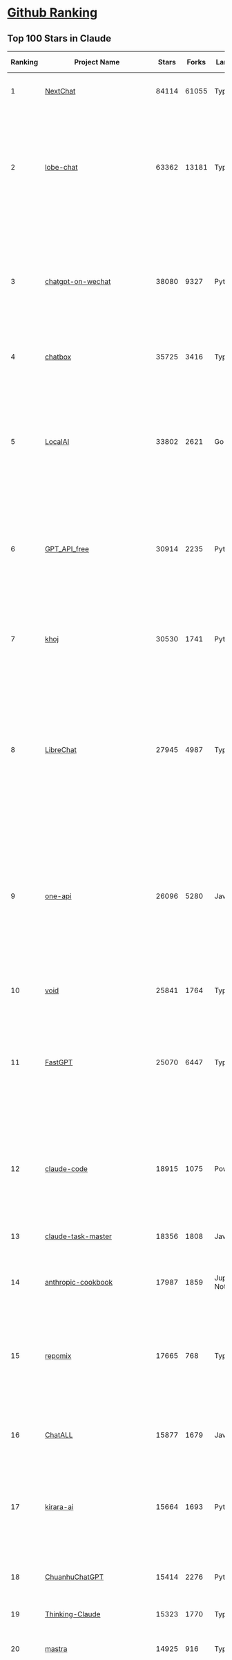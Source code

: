 [Github Ranking](../README.md)
==========

## Top 100 Stars in Claude

| Ranking | Project Name | Stars | Forks | Language | Open Issues | Description | Last Commit |
| ------- | ------------ | ----- | ----- | -------- | ----------- | ----------- | ----------- |
| 1 | [NextChat](https://github.com/ChatGPTNextWeb/NextChat) | 84114 | 61055 | TypeScript | 647 | ✨ Light and Fast AI Assistant. Support: Web \| iOS \| MacOS \| Android \|  Linux \| Windows | 2025-07-08T15:35:23Z |
| 2 | [lobe-chat](https://github.com/lobehub/lobe-chat) | 63362 | 13181 | TypeScript | 819 | 🤯 Lobe Chat - an open-source, modern design AI chat framework. Supports multiple AI providers (OpenAI / Claude 4 / Gemini / DeepSeek / Ollama / Qwen), Knowledge Base (file upload / RAG ), one click install MCP Marketplace and Artifacts / Thinking. One-click FREE deployment of your private AI Agent application. | 2025-07-12T00:33:53Z |
| 3 | [chatgpt-on-wechat](https://github.com/zhayujie/chatgpt-on-wechat) | 38080 | 9327 | Python | 296 | 基于大模型搭建的聊天机器人，同时支持 微信公众号、企业微信应用、飞书、钉钉 等接入，可选择ChatGPT/Claude/DeepSeek/文心一言/讯飞星火/通义千问/ Gemini/GLM-4/Kimi/LinkAI，能处理文本、语音和图片，访问操作系统和互联网，支持基于自有知识库进行定制企业智能客服。 | 2025-06-29T14:41:10Z |
| 4 | [chatbox](https://github.com/chatboxai/chatbox) | 35725 | 3416 | TypeScript | 762 | User-friendly Desktop Client App for AI Models/LLMs (GPT, Claude, Gemini, Ollama...) | 2025-07-01T03:21:49Z |
| 5 | [LocalAI](https://github.com/mudler/LocalAI) | 33802 | 2621 | Go | 440 | :robot: The free, Open Source alternative to OpenAI, Claude and others. Self-hosted and local-first. Drop-in replacement for OpenAI,  running on consumer-grade hardware. No GPU required. Runs gguf, transformers, diffusers and many more models architectures. Features: Generate Text, Audio, Video, Images, Voice Cloning, Distributed, P2P inference | 2025-07-11T22:46:25Z |
| 6 | [GPT_API_free](https://github.com/chatanywhere/GPT_API_free) | 30914 | 2235 | Python | 18 | Free ChatGPT&DeepSeek API Key，免费ChatGPT&DeepSeek API。免费接入DeepSeek API和GPT4 API，支持 gpt \| deepseek \| claude \| gemini \| grok 等排名靠前的常用大模型。 | 2025-06-28T16:41:28Z |
| 7 | [khoj](https://github.com/khoj-ai/khoj) | 30530 | 1741 | Python | 74 | Your AI second brain. Self-hostable. Get answers from the web or your docs. Build custom agents, schedule automations, do deep research. Turn any online or local LLM into your personal, autonomous AI (gpt, claude, gemini, llama, qwen, mistral). Get started - free. | 2025-07-11T21:34:23Z |
| 8 | [LibreChat](https://github.com/danny-avila/LibreChat) | 27945 | 4987 | TypeScript | 162 | Enhanced ChatGPT Clone: Features Agents, DeepSeek, Anthropic, AWS, OpenAI, Responses API, Azure, Groq, o1, GPT-4o, Mistral, OpenRouter, Vertex AI, Gemini, Artifacts, AI model switching, message search, Code Interpreter, langchain, DALL-E-3, OpenAPI Actions, Functions, Secure Multi-User Auth, Presets, open-source for self-hosting. Active project. | 2025-07-12T02:44:28Z |
| 9 | [one-api](https://github.com/songquanpeng/one-api) | 26096 | 5280 | JavaScript | 867 | LLM API 管理 & 分发系统，支持 OpenAI、Azure、Anthropic Claude、Google Gemini、DeepSeek、字节豆包、ChatGLM、文心一言、讯飞星火、通义千问、360 智脑、腾讯混元等主流模型，统一 API 适配，可用于 key 管理与二次分发。单可执行文件，提供 Docker 镜像，一键部署，开箱即用。LLM API management & key redistribution system, unifying multiple providers under a single API. Single binary, Docker-ready, with an English UI. | 2025-02-21T11:30:22Z |
| 10 | [void](https://github.com/voideditor/void) | 25841 | 1764 | TypeScript | 216 | None | 2025-07-05T08:01:10Z |
| 11 | [FastGPT](https://github.com/labring/FastGPT) | 25070 | 6447 | TypeScript | 571 | FastGPT is a knowledge-based platform built on the LLMs, offers a comprehensive suite of out-of-the-box capabilities such as data processing, RAG retrieval, and visual AI workflow orchestration, letting you easily develop and deploy complex question-answering systems without the need for extensive setup or configuration. | 2025-07-12T03:39:33Z |
| 12 | [claude-code](https://github.com/anthropics/claude-code) | 18915 | 1075 | PowerShell | 1771 | Claude Code is an agentic coding tool that lives in your terminal, understands your codebase, and helps you code faster by executing routine tasks, explaining complex code, and handling git workflows - all through natural language commands. | 2025-07-11T22:54:24Z |
| 13 | [claude-task-master](https://github.com/eyaltoledano/claude-task-master) | 18356 | 1808 | JavaScript | 114 | An AI-powered task-management system you can drop into Cursor, Lovable, Windsurf, Roo, and others. | 2025-07-11T21:54:23Z |
| 14 | [anthropic-cookbook](https://github.com/anthropics/anthropic-cookbook) | 17987 | 1859 | Jupyter Notebook | 36 | A collection of notebooks/recipes showcasing some fun and effective ways of using Claude. | 2025-06-24T18:37:57Z |
| 15 | [repomix](https://github.com/yamadashy/repomix) | 17665 | 768 | TypeScript | 96 | 📦 Repomix is a powerful tool that packs your entire repository into a single, AI-friendly file. Perfect for when you need to feed your codebase to Large Language Models (LLMs) or other AI tools like Claude, ChatGPT, DeepSeek, Perplexity, Gemini, Gemma, Llama, Grok, and more. | 2025-07-11T15:52:13Z |
| 16 | [ChatALL](https://github.com/ai-shifu/ChatALL) | 15877 | 1679 | JavaScript | 227 |  Concurrently chat with ChatGPT, Bing Chat, Bard, Alpaca, Vicuna, Claude, ChatGLM, MOSS, 讯飞星火, 文心一言 and more, discover the best answers | 2025-06-12T01:05:22Z |
| 17 | [kirara-ai](https://github.com/lss233/kirara-ai) | 15664 | 1693 | Python | 14 | 🤖 可 DIY 的 多模态 AI 聊天机器人 \| 🚀 快速接入 微信、 QQ、Telegram、等聊天平台 \| 🦈支持DeepSeek、Grok、Claude、Ollama、Gemini、OpenAI \| 工作流系统、网页搜索、AI画图、人设调教、虚拟女仆、语音对话 \|  | 2025-06-28T19:24:48Z |
| 18 | [ChuanhuChatGPT](https://github.com/GaiZhenbiao/ChuanhuChatGPT) | 15414 | 2276 | Python | 122 | GUI for ChatGPT API and many LLMs. Supports agents, file-based QA, GPT finetuning and query with web search. All with a neat UI. | 2025-03-13T09:36:38Z |
| 19 | [Thinking-Claude](https://github.com/richards199999/Thinking-Claude) | 15323 | 1770 | TypeScript | 0 | Let your Claude able to think | 2025-03-10T04:02:46Z |
| 20 | [mastra](https://github.com/mastra-ai/mastra) | 14925 | 916 | TypeScript | 185 | The TypeScript AI agent framework. ⚡ Assistants, RAG, observability. Supports any LLM: GPT-4, Claude, Gemini, Llama. | 2025-07-12T03:47:55Z |
| 21 | [LangBot](https://github.com/langbot-app/LangBot) | 12457 | 973 | Python | 95 | 🤩 Easy-to-use global IM bot platform designed for the LLM era / 简单易用的大模型即时通信机器人开发平台 ⚡️ Bots for QQ / QQ频道 / Discord / WeChat（企业微信、个人微信）/ Telegram / 飞书 / 钉钉 / Slack 🧩 Integrated with ChatGPT、DeepSeek、Dify、n8n、Claude、Google Gemini、xAI、PPIO、Ollama、阿里云百炼、SiliconFlow、Qwen、Moonshot(Kimi)、SillyTraven、MCP、WeClone etc. LLM & Agent | 2025-07-12T03:44:12Z |
| 22 | [awesome-chatgpt-zh](https://github.com/EmbraceAGI/awesome-chatgpt-zh) | 11230 | 927 | Python | 0 | ChatGPT 中文指南🔥，ChatGPT 中文调教指南，指令指南，应用开发指南，精选资源清单，更好的使用 chatGPT 让你的生产力 up up up! 🚀 | 2024-11-05T10:24:21Z |
| 23 | [claude-engineer](https://github.com/Doriandarko/claude-engineer) | 11047 | 1159 | Python | 12 | Claude Engineer is an interactive command-line interface (CLI) that leverages the power of Anthropic's Claude-3.5-Sonnet model to assist with software development tasks.This framework enables Claude to generate and manage its own tools, continuously expanding its capabilities through conversation. Available both as a CLI and a modern web interface | 2024-12-12T22:08:15Z |
| 24 | [new-api](https://github.com/QuantumNous/new-api) | 8500 | 1652 | JavaScript | 230 | AI模型接口管理与分发系统，支持将多种大模型转为统一格式调用，支持OpenAI、Claude等格式，可供个人或者企业内部管理与分发渠道使用，本项目基于One API二次开发。🍥 The next-generation LLM gateway and AI asset management system supports multiple languages. | 2025-07-12T03:17:18Z |
| 25 | [coai](https://github.com/coaidev/coai) | 8450 | 1134 | TypeScript | 22 | 🚀 Next Generation AI One-Stop Internationalization Solution. 🚀 下一代 AI 一站式 B/C 端解决方案，支持 OpenAI，Midjourney，Claude，讯飞星火，Stable Diffusion，DALL·E，ChatGLM，通义千问，腾讯混元，360 智脑，百川 AI，火山方舟，新必应，Gemini，Moonshot 等模型，支持对话分享，自定义预设，云端同步，模型市场，支持弹性计费和订阅计划模式，支持图片解析，支持联网搜索，支持模型缓存，丰富美观的后台管理与仪表盘数据统计。 | 2025-07-05T08:57:15Z |
| 26 | [BlackFriday-GPTs-Prompts](https://github.com/friuns2/BlackFriday-GPTs-Prompts) | 8237 | 1217 | None | 98 | List of free GPTs that doesn't require plus subscription  | 2024-11-08T11:03:14Z |
| 27 | [claudia](https://github.com/getAsterisk/claudia) | 8131 | 651 | TypeScript | 103 | A powerful GUI app and Toolkit for Claude Code - Create custom agents, manage interactive Claude Code sessions, run secure background agents, and more. | 2025-07-07T18:27:18Z |
| 28 | [Noi](https://github.com/lencx/Noi) | 7722 | 590 | JavaScript | 163 | 🚀 Power Your World with AI - Explore, Extend, Empower. | 2025-05-01T02:21:25Z |
| 29 | [Upsonic](https://github.com/Upsonic/Upsonic) | 7573 | 712 | Python | 46 | The most reliable AI agent framework that supports MCP. | 2025-07-02T11:37:05Z |
| 30 | [opencode](https://github.com/opencode-ai/opencode) | 7545 | 572 | Go | 98 | A powerful AI coding agent. Built for the terminal. | 2025-07-01T09:52:20Z |
| 31 | [system_prompts_leaks](https://github.com/asgeirtj/system_prompts_leaks) | 7524 | 1702 | JavaScript | 1 | Collection of extracted System Prompts from popular chatbots like ChatGPT, Claude & Gemini | 2025-07-11T03:28:29Z |
| 32 | [promptfoo](https://github.com/promptfoo/promptfoo) | 7522 | 603 | TypeScript | 181 | Test your prompts, agents, and RAGs. Red teaming, pentesting, and vulnerability scanning for LLMs. Compare performance of GPT, Claude, Gemini, Llama, and more. Simple declarative configs with command line and CI/CD integration. | 2025-07-12T03:50:47Z |
| 33 | [CL4R1T4S](https://github.com/elder-plinius/CL4R1T4S) | 7400 | 1619 | None | 14 | AI SYSTEMS TRANSPARENCY FOR ALL! - LEAKED SYSTEM PROMPTS FOR CHATGPT, GEMINI, GROK, CLAUDE, PERPLEXITY, CURSOR, WINDSURF, DEVIN, REPLIT, AND MORE! | 2025-07-11T15:48:16Z |
| 34 | [aichat](https://github.com/sigoden/aichat) | 7331 | 479 | Rust | 1 | All-in-one LLM CLI tool featuring Shell Assistant, Chat-REPL, RAG, AI Tools & Agents, with access to OpenAI, Claude, Gemini, Ollama, Groq, and more. | 2025-07-11T22:49:50Z |
| 35 | [SuperClaude](https://github.com/NomenAK/SuperClaude) | 6790 | 579 | Shell | 15 | A configuration framework that enhances Claude Code with specialized commands, cognitive personas, and development methodologies. | 2025-07-11T21:28:22Z |
| 36 | [opencommit](https://github.com/di-sukharev/opencommit) | 6752 | 368 | JavaScript | 155 | top #1 and most feature rich GPT wrapper for git — generate commit messages with an LLM in 1 sec — works best with Claude or GPT, supports local models too | 2025-07-04T08:42:30Z |
| 37 | [fastapi_mcp](https://github.com/tadata-org/fastapi_mcp) | 6516 | 544 | Python | 63 | Expose your FastAPI endpoints as Model Context Protocol (MCP) tools, with Auth! | 2025-07-10T14:56:48Z |
| 38 | [deep-searcher](https://github.com/zilliztech/deep-searcher) | 6494 | 640 | Python | 38 | Open Source Deep Research Alternative to Reason and Search on Private Data. Written in Python. | 2025-07-10T12:40:41Z |
| 39 | [llamacoder](https://github.com/Nutlope/llamacoder) | 6135 | 1454 | TypeScript | 44 | Open source Claude Artifacts – built with Llama 3.1 405B | 2025-04-08T15:15:38Z |
| 40 | [code2prompt](https://github.com/mufeedvh/code2prompt) | 6025 | 331 | MDX | 15 | A CLI tool to convert your codebase into a single LLM prompt with source tree, prompt templating, and token counting. | 2025-06-30T22:33:20Z |
| 41 | [opencompass](https://github.com/open-compass/opencompass) | 5658 | 622 | Python | 327 | OpenCompass is an LLM evaluation platform, supporting a wide range of models (Llama3, Mistral, InternLM2,GPT-4,LLaMa2, Qwen,GLM, Claude, etc) over 100+ datasets. | 2025-07-08T11:08:03Z |
| 42 | [fragments](https://github.com/e2b-dev/fragments) | 5611 | 759 | TypeScript | 7 | Open-source Next.js template for building apps that are fully generated by AI. By E2B. | 2025-06-16T17:38:35Z |
| 43 | [deepclaude](https://github.com/getAsterisk/deepclaude) | 5253 | 430 | Rust | 48 | A high-performance LLM inference API and Chat UI that integrates DeepSeek R1's CoT reasoning traces with Anthropic Claude models. | 2025-05-21T11:58:16Z |
| 44 | [context-engineering-intro](https://github.com/coleam00/context-engineering-intro) | 4672 | 907 | None | 8 | Context engineering is the new vibe coding - it's the way to actually make AI coding assistants work. Claude Code is the best for this so that's what this repo is centered around, but you can apply this strategy with any AI coding assistant! | 2025-07-02T11:54:49Z |
| 45 | [chinese-llm-benchmark](https://github.com/jeinlee1991/chinese-llm-benchmark) | 4493 | 185 | None | 28 | ReLE中文大模型能力评测（持续更新）：目前已囊括257个大模型，覆盖chatgpt、gpt-4.1、o4-mini、谷歌gemini-2.5、Claude、智谱GLM-Z1、文心一言、qwen-max、百川、讯飞星火、商汤senseChat、minimax等商用模型， 以及DeepSeek-R1-0528、qwq-32b、deepseek-v3、qwen3、llama4、phi-4、glm4、gemma3、mistral、书生internLM2.5等开源大模型。不仅提供排行榜，也提供规模超200万的大模型缺陷库！方便广大社区研究分析、改进大模型。 | 2025-07-12T03:36:38Z |
| 46 | [codecompanion.nvim](https://github.com/olimorris/codecompanion.nvim) | 4487 | 266 | Lua | 0 | ✨ AI-powered coding, seamlessly in Neovim | 2025-07-11T22:22:24Z |
| 47 | [zen-mcp-server](https://github.com/BeehiveInnovations/zen-mcp-server) | 4372 | 406 | Python | 42 | The power of Claude Code + [Gemini / OpenAI / Grok / OpenRouter / Ollama / Custom Model / All Of The Above] working as one. | 2025-06-30T09:51:14Z |
| 48 | [GodMode](https://github.com/smol-ai/GodMode) | 4288 | 346 | TypeScript | 50 | AI Chat Browser: Fast, Full webapp access to ChatGPT / Claude / Bard / Bing / Llama2! I use this 20 times a day. | 2024-07-29T00:31:03Z |
| 49 | [mcp-playwright](https://github.com/executeautomation/mcp-playwright) | 4273 | 352 | TypeScript | 26 | Playwright Model Context Protocol Server - Tool to automate Browsers and APIs in Claude Desktop, Cline, Cursor IDE and More 🔌 | 2025-06-20T21:28:21Z |
| 50 | [kilocode](https://github.com/Kilo-Org/kilocode) | 4266 | 341 | TypeScript | 88 | Open Source AI coding assistant for planning, building, and fixing code. We're a superset of Roo, Cline, and our own features. Follow us: kilocode.ai/social | 2025-07-12T00:47:36Z |
| 51 | [maestro](https://github.com/Doriandarko/maestro) | 4252 | 656 | Python | 32 | A framework for Claude Opus to intelligently orchestrate subagents. | 2024-07-01T06:49:15Z |
| 52 | [claude-coder](https://github.com/kodu-ai/claude-coder) | 4215 | 173 | TypeScript | 25 | Kodu is an autonomous coding agent that lives in your IDE. It is a VSCode extension that can help you build your dream project step by step by leveraging the latest technologies in automated coding agents  | 2025-04-30T10:21:02Z |
| 53 | [free-llm-api-resources](https://github.com/cheahjs/free-llm-api-resources) | 4117 | 366 | Python | 4 | A list of free LLM inference resources accessible via API. | 2025-07-11T01:42:05Z |
| 54 | [bot-on-anything](https://github.com/zhayujie/bot-on-anything) | 4090 | 928 | Python | 263 | A large model-based chatbot builder that can quickly integrate AI models (including ChatGPT, Claude, Gemini) into various software applications (such as Telegram, Gmail, Slack, and websites). | 2025-01-03T14:13:51Z |
| 55 | [ccusage](https://github.com/ryoppippi/ccusage) | 3899 | 129 | TypeScript | 21 | A CLI tool for analyzing Claude Code usage from local JSONL files. | 2025-07-12T03:55:09Z |
| 56 | [obsidian-smart-connections](https://github.com/brianpetro/obsidian-smart-connections) | 3872 | 229 | JavaScript | 382 | Chat with your notes & see links to related content with AI embeddings. Use local models or 100+ via APIs like Claude, Gemini, ChatGPT & Llama 3 | 2025-07-10T17:51:57Z |
| 57 | [DesktopCommanderMCP](https://github.com/wonderwhy-er/DesktopCommanderMCP) | 3868 | 433 | JavaScript | 45 | This is MCP server for Claude that gives it terminal control, file system search and diff file editing capabilities | 2025-07-03T20:24:23Z |
| 58 | [casibase](https://github.com/casibase/casibase) | 3825 | 454 | Go | 40 | ⚡️AI Cloud OS: Open-source enterprise-level AI knowledge base and MCP (model-context-protocol)/A2A (agent-to-agent) management platform with admin UI, user management and Single-Sign-On⚡️, supports ChatGPT, Claude, Llama, Ollama, HuggingFace, etc., chat bot demo: https://ai.casibase.com, admin UI demo: https://ai-admin.casibase.com | 2025-07-11T16:40:52Z |
| 59 | [firecrawl-mcp-server](https://github.com/mendableai/firecrawl-mcp-server) | 3769 | 362 | JavaScript | 30 | Official Firecrawl MCP Server - Adds powerful web scraping to Cursor, Claude and any other LLM clients. | 2025-07-03T14:59:25Z |
| 60 | [awesome-claude-code](https://github.com/hesreallyhim/awesome-claude-code) | 3650 | 185 | Python | 7 | A curated list of awesome commands, files, and workflows for Claude Code | 2025-07-12T03:30:08Z |
| 61 | [deepchat](https://github.com/ThinkInAIXYZ/deepchat) | 3632 | 456 | TypeScript | 55 | 🐬DeepChat - A smart assistant that connects powerful AI to your personal world | 2025-07-12T03:53:37Z |
| 62 | [every-chatgpt-gui](https://github.com/billmei/every-chatgpt-gui) | 3626 | 253 | None | 4 | Every front-end GUI client for ChatGPT, Claude, and other LLMs | 2025-07-01T01:16:17Z |
| 63 | [forge](https://github.com/antinomyhq/forge) | 3582 | 1182 | Rust | 39 | AI enabled pair programmer for Claude, GPT, O Series, Grok, Deepseek, Gemini and 300+ models | 2025-07-12T03:57:32Z |
| 64 | [git-mcp](https://github.com/idosal/git-mcp) | 3404 | 238 | TypeScript | 25 | Put an end to code hallucinations! GitMCP is a free, open-source, remote MCP server for any GitHub project | 2025-05-25T16:03:34Z |
| 65 | [claude-code-router](https://github.com/musistudio/claude-code-router) | 3351 | 266 | TypeScript | 70 | Use Claude Code as the foundation for coding infrastructure, allowing you to decide how to interact with the model while enjoying updates from Anthropic. | 2025-07-10T12:51:43Z |
| 66 | [AChat](https://github.com/AprilNEA/AChat) | 3263 | 1211 | TypeScript | 21 | 🌊 AChat - An open-source/self-hosted/local-first AI platform, designed for enterprises and teams, perfectly combining powerful local processing capabilities with seamless remote synchronization. | 2025-07-08T17:31:13Z |
| 67 | [Awesome-MCP-ZH](https://github.com/yzfly/Awesome-MCP-ZH) | 3223 | 194 | None | 0 | MCP 资源精选， MCP指南，Claude MCP，MCP Servers, MCP Clients | 2025-06-29T13:28:11Z |
| 68 | [mcp-chrome](https://github.com/hangwin/mcp-chrome) | 3109 | 226 | TypeScript | 34 | Chrome MCP Server is a Chrome extension-based Model Context Protocol (MCP) server that exposes your Chrome browser functionality to AI assistants like Claude, enabling complex browser automation, content analysis, and semantic search. | 2025-07-09T16:37:40Z |
| 69 | [Awesome-ChatGPT-prompts-ZH_CN](https://github.com/L1Xu4n/Awesome-ChatGPT-prompts-ZH_CN) | 3069 | 165 | None | 12 | 如何将ChatGPT调教成一只猫娘 | 2023-07-18T15:57:44Z |
| 70 | [mcp](https://github.com/BrowserMCP/mcp) | 3026 | 207 | TypeScript | 51 | Browser MCP is a Model Context Provider (MCP) server that allows AI applications to control your browser | 2025-04-24T21:49:44Z |
| 71 | [awesome-ai-system-prompts](https://github.com/dontriskit/awesome-ai-system-prompts) | 2962 | 496 | TypeScript | 2 | 🧠 Curated collection of system prompts for top AI tools. Perfect for AI agent builders and prompt engineers. Incuding: ChatGPT, Claude, Perplexity, Manus, Claude-Code, Loveable, v0, Grok, same new, windsurf, notion, and MetaAI.  | 2025-06-25T05:14:13Z |
| 72 | [awesome-claude-prompts](https://github.com/langgptai/awesome-claude-prompts) | 2869 | 284 | None | 0 | This repo includes Claude prompt curation to use Claude better. | 2025-03-01T00:29:09Z |
| 73 | [claude-squad](https://github.com/smtg-ai/claude-squad) | 2794 | 192 | Go | 42 | Manage multiple AI terminal agents like Claude Code, Aider, Codex, OpenCode, and Amp. | 2025-07-11T00:24:10Z |
| 74 | [agent-rules](https://github.com/steipete/agent-rules) | 2702 | 172 | Shell | 4 | Rules and Knowledge to work better with agents such as Claude Code or Cursor | 2025-06-25T10:15:57Z |
| 75 | [VLMEvalKit](https://github.com/open-compass/VLMEvalKit) | 2697 | 442 | Python | 133 | Open-source evaluation toolkit of large multi-modality models (LMMs), support 220+ LMMs, 80+ benchmarks | 2025-07-11T10:09:41Z |
| 76 | [DeepClaude](https://github.com/ErlichLiu/DeepClaude) | 2687 | 503 | Python | 26 | Unleash Next-Level AI! 🚀  💻 Code Generation: DeepSeek r1 + Claude 3.7 Sonnet - Unparalleled Performance! 📝 Content Creation: DeepSeek r1 + Gemini 2.5 Pro - Superior Quality! 🔌 OpenAI-Compatible. 🌊 Streaming & Non-Streaming Support.  ✨ Experience the Future of AI – Today! Click to Try Now! ✨ | 2025-06-20T15:16:21Z |
| 77 | [aide](https://github.com/nicepkg/aide) | 2625 | 191 | TypeScript | 34 | Conquer Any Code in VSCode: One-Click Comments, Conversions, UI-to-Code, and AI Batch Processing of Files! 在 VSCode 中征服任何代码：一键注释、转换、UI 图生成代码、AI 批量处理文件！💪 | 2025-05-06T02:52:46Z |
| 78 | [Claude-Code-Usage-Monitor](https://github.com/Maciek-roboblog/Claude-Code-Usage-Monitor) | 2566 | 117 | Python | 27 | Real-time Claude Code usage monitor with predictions and warnings | 2025-06-30T17:27:47Z |
| 79 | [ruby_llm](https://github.com/crmne/ruby_llm) | 2545 | 184 | Ruby | 42 | Stop juggling AI SDKs! RubyLLM offers one delightful Ruby interface for OpenAI, Anthropic, Gemini, Bedrock, OpenRouter, DeepSeek, Ollama & compatible APIs. Chat, Vision, Audio, PDF, Images, Embeddings, Tools, Streaming & Rails integration. | 2025-06-11T17:09:04Z |
| 80 | [poe-api](https://github.com/ading2210/poe-api) | 2508 | 315 | Python | 39 | [UNMAINTAINED] A reverse engineered Python API wrapper for Quora's Poe, which provides free access to ChatGPT, GPT-4, and Claude. | 2023-09-18T04:56:52Z |
| 81 | [unity-mcp](https://github.com/justinpbarnett/unity-mcp) | 2450 | 339 | C# | 49 | A Unity MCP server that allows MCP clients like Claude Desktop or Cursor to perform Unity Editor actions. | 2025-07-08T06:40:10Z |
| 82 | [griptape](https://github.com/griptape-ai/griptape) | 2339 | 195 | Python | 65 | Modular Python framework for AI agents and workflows with chain-of-thought reasoning, tools, and memory.  | 2025-07-11T20:23:08Z |
| 83 | [elia](https://github.com/darrenburns/elia) | 2215 | 135 | Python | 13 | A snappy, keyboard-centric terminal user interface for interacting with large language models. Chat with ChatGPT, Claude, Llama 3, Phi 3, Mistral, Gemma and more. | 2024-10-10T19:12:52Z |
| 84 | [claude-flow](https://github.com/ruvnet/claude-flow) | 1922 | 327 | TypeScript | 27 | Claude-Flow v2.0.0 Alpha represents a revolutionary leap in AI-powered development orchestration. Built from the ground up with enterprise-grade architecture, advanced swarm intelligence, and seamless Claude Code integration. | 2025-07-11T17:12:04Z |
| 85 | [n8n-mcp](https://github.com/czlonkowski/n8n-mcp) | 1920 | 384 | TypeScript | 12 | A MCP for Claude Desktop / Claude Code / Windsurf / Cursor to build n8n workflows for you  | 2025-07-11T06:48:48Z |
| 86 | [papersgpt-for-zotero](https://github.com/papersgpt/papersgpt-for-zotero) | 1767 | 53 | JavaScript | 43 | Chat Multiple PDFs in Zotero AI with Gemini, Grok 4, DeepSeek, GPT, ChatGPT, Claude, OpenRouter, Gemma 3, Qwen 3 | 2025-07-10T17:02:38Z |
| 87 | [dialoqbase](https://github.com/n4ze3m/dialoqbase) | 1765 | 281 | TypeScript | 40 | Create chatbots with ease | 2024-10-15T14:24:20Z |
| 88 | [claude-code-action](https://github.com/anthropics/claude-code-action) | 1749 | 927 | TypeScript | 62 | None | 2025-07-11T17:15:41Z |
| 89 | [tokencost](https://github.com/AgentOps-AI/tokencost) | 1735 | 86 | Python | 11 | Easy token price estimates for 400+ LLMs. TokenOps. | 2025-07-12T00:02:56Z |
| 90 | [DevDocs](https://github.com/cyberagiinc/DevDocs) | 1725 | 159 | TypeScript | 9 | Completely free, private, UI based Tech Documentation MCP server. Designed for coders and software developers in mind. Easily integrate into Cursor, Windsurf, Cline, Roo Code, Claude Desktop App  | 2025-06-12T12:30:58Z |
| 91 | [ax](https://github.com/ax-llm/ax) | 1655 | 119 | TypeScript | 7 | The pretty much "official" DSPy framework for Typescript | 2025-07-11T06:01:03Z |
| 92 | [prism](https://github.com/prism-php/prism) | 1652 | 148 | PHP | 18 | A unified interface for working with LLMs in Laravel | 2025-07-08T17:59:58Z |
| 93 | [GalTransl](https://github.com/GalTransl/GalTransl) | 1635 | 108 | Python | 25 | 支持GPT-4/Claude/Deepseek/Sakura等大语言模型的Galgame自动化翻译解决方案  Automated translation solution for visual novels supporting GPT-4/Claude/Deepseek/Sakura | 2025-07-12T03:58:00Z |
| 94 | [Thinking_in_Java_MindMapping](https://github.com/LjyYano/Thinking_in_Java_MindMapping) | 1609 | 462 | None | 0 | 编程笔记、观影指南、读书笔记、生活感悟、Switch 游戏 | 2025-05-23T10:35:23Z |
| 95 | [codemcp](https://github.com/ezyang/codemcp) | 1483 | 120 | Python | 38 | Coding assistant MCP for Claude Desktop | 2025-06-04T01:38:34Z |
| 96 | [Review-Gate](https://github.com/LakshmanTurlapati/Review-Gate) | 1471 | 150 | JavaScript | 3 | Review-Gate V2 is a powerful rule for the Cursor IDE that helps you get up to 5x more value from your monthly requests. It creates an interactive loop where the AI waits for your follow-up commands—via text, voice, or image upload—allowing you to perform deep, iterative work all within a single request. | 2025-06-23T05:19:43Z |
| 97 | [AIChatWeb](https://github.com/Nanjiren01/AIChatWeb) | 1452 | 400 | TypeScript | 20 | 在ChatGPT-Next-Web的基础上，增加注册登录，额度限制，邀请，敏感词，支付，基于docker一键部署。提供后台管理系统，可配置标题、欢迎词、额度不足提醒、公告 | 2024-07-19T07:23:42Z |
| 98 | [llm-ui](https://github.com/richardgill/llm-ui) | 1441 | 74 | TypeScript | 10 | The React library for LLMs | 2025-07-02T12:52:26Z |
| 99 | [Agently](https://github.com/AgentEra/Agently) | 1378 | 157 | Python | 31 | [GenAI Application Development Framework]  🚀 Build GenAI application quick and easy 💬 Easy to interact with GenAI agent in code using structure data and chained-calls syntax 🧩 Use Agently Workflow to manage complex GenAI working logic 🔀 Switch to any model without rewrite application code | 2025-06-25T09:33:55Z |
| 100 | [AISuperDomain](https://github.com/win4r/AISuperDomain) | 1371 | 245 | C# | 35 | Aila(AI超元域): The premier AI integration tool for Windows, macOS, and Android. Ask once, get answers from 10+ AIs like ChatGPT, Gemini, Claude3, Copilot, Poe, perplexity and more. Features customizable AI and prompts. | 2025-05-21T04:55:10Z |

